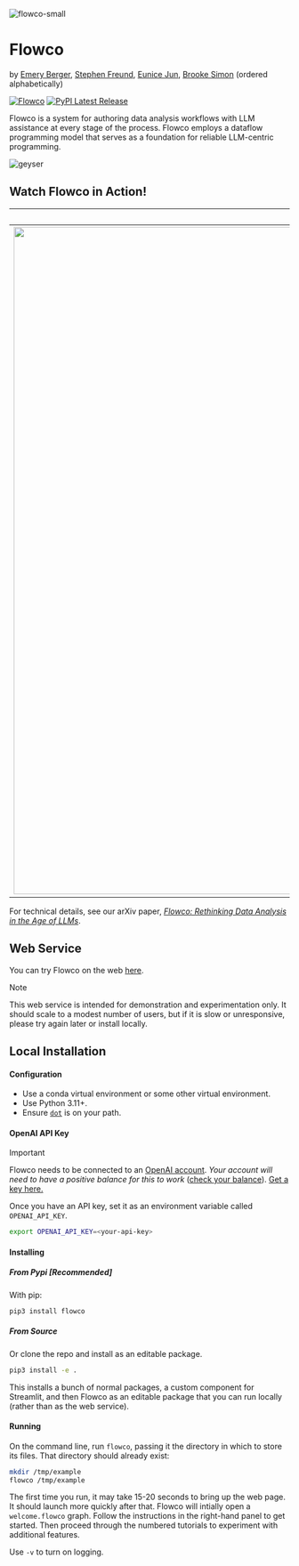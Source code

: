 ![flowco-small](https://github.com/user-attachments/assets/2438f025-a026-4bf3-94a9-3a64a44a0025)

# Flowco 
by [Emery Berger](https://emeryberger.com), [Stephen Freund](https://www.cs.williams.edu/~freund/index.html), [Eunice Jun](http://eunicemjun.com/), [Brooke Simon](https://www.linkedin.com/in/brooke-alexandra-simon/) (ordered alphabetically)

[![Flowco](https://img.shields.io/badge/Flowco-Online-brightgreen)](https://go-flow.co)
[![PyPI Latest Release](https://img.shields.io/pypi/v/flowco.svg)](https://pypi.org/project/flowco/)

Flowco is a system for authoring data analysis workflows with LLM assistance at every stage of the process.  Flowco employs a dataflow programming model that serves as a foundation for reliable LLM-centric programming.

![geyser](https://github.com/user-attachments/assets/d6746526-5aa6-48f7-93f9-7f7deee27e24)

## Watch Flowco in Action!

| Demo Video | Tutorial Video | Exploratoration | Multiverse Analysis | Logistic Regression |
|------------|----------|----------|--|--|
| <a href="https://www.youtube.com/watch?v=qmMeMIrhtPs"><img src="https://img.youtube.com/vi/qmMeMIrhtPs/0.jpg" width="1200"></a> | <a href="https://www.youtube.com/watch?v=q0eAJv1vhAQ"><img src="https://img.youtube.com/vi/q0eAJv1vhAQ/0.jpg" width="1200"></a> |  <img width="798" alt="finch-3" src="https://github.com/user-attachments/assets/da6d78ad-1d31-42d2-a61a-3ddbc316afd9" /> |  <img width="1202" alt="mortgage-wide" src="https://github.com/user-attachments/assets/9c216a1a-5cc6-4140-ae1e-aa6df77f8bbd" /> |  <img width="1077" alt="logistic-full" src="https://github.com/user-attachments/assets/202f9d9d-c331-4817-af3a-90f59c334c91" /> |


For technical details, see our arXiv paper, [_Flowco: Rethinking Data Analysis in the Age of LLMs_](https://github.com/user-attachments/files/19820811/flowco-arxiv-submission.pdf).

## Web Service

You can try Flowco on the web [here](https://go-flow.co).  

> [!NOTE]
> This web service is intended for demonstration and experimentation only.
> It should scale to a modest number of
> users, but if it is slow or unresponsive, please try again later or install locally.

## Local Installation

#### Configuration

* Use a conda virtual environment or some other virtual environment.
* Use Python 3.11+.
* Ensure [`dot`](https://graphviz.org/) is on your path.

#### OpenAI API Key

> [!IMPORTANT]
>
> Flowco needs to be connected to an [OpenAI account](https://openai.com/api/). _Your account will need to have a positive balance for this to work_ ([check your balance](https://platform.openai.com/account/usage)). [Get a key here.](https://platform.openai.com/account/api-keys)
>
> Once you have an API key, set it as an environment variable called `OPENAI_API_KEY`.
>
> ```bash
> export OPENAI_API_KEY=<your-api-key>
> ```

#### Installing

##### From Pypi [Recommended]

With pip:
```bash
pip3 install flowco
```

##### From Source

Or clone the repo and install as an editable package.
```bash
pip3 install -e .
```
This installs a bunch of normal packages, a custom component for Streamlit, and then Flowco as an 
editable package that you can run locally (rather than as the web service).

#### Running

On the command line, run `flowco`, passing it the directory in which to store its files.  That directory
should already exist:

```bash
mkdir /tmp/example
flowco /tmp/example
```

The first time you run, it may take 15-20 seconds to bring up the web page.  It should launch more quickly after that. 
Flowco will intially open a `welcome.flowco` graph.  Follow the instructions in the right-hand panel to get started.  Then proceed through the numbered tutorials to experiment with additional features.


Use `-v` to turn on logging.
